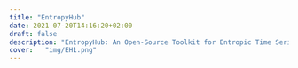 ```yaml
---
title: "EntropyHub"
date: 2021-07-20T14:16:20+02:00
draft: false
description: "EntropyHub: An Open-Source Toolkit for Entropic Time Series Analysis Project"
cover:   "img/EH1.png"
---
```





